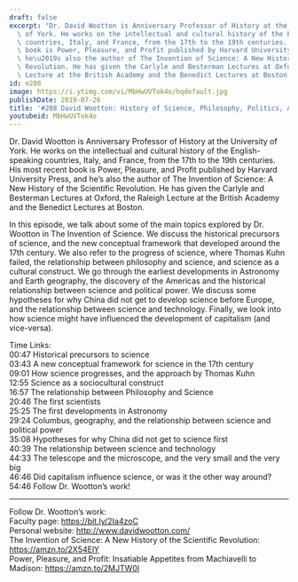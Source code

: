 ```yaml
---
draft: false
excerpt: "Dr. David Wootton is Anniversary Professor of History at the University\
  \ of York. He works on the intellectual and cultural history of the English-speaking\
  \ countries, Italy, and France, from the 17th to the 19th centuries. His most recent\
  \ book is Power, Pleasure, and Profit published by Harvard University Press, and\
  \ he\u2019s also the author of The Invention of Science: A New History of the Scientific\
  \ Revolution. He has given the Carlyle and Besterman Lectures at Oxford, the Raleigh\
  \ Lecture at the British Academy and the Benedict Lectures at Boston."
id: e208
image: https://i.ytimg.com/vi/MbHwUVTok4o/hqdefault.jpg
publishDate: 2019-07-26
title: '#208 David Wootton: History of Science, Philosophy, Politics, And Capitalism'
youtubeid: MbHwUVTok4o
---
```

Dr. David Wootton is Anniversary Professor of History at the University of York. He works on the intellectual and cultural history of the English-speaking countries, Italy, and France, from the 17th to the 19th centuries. His most recent book is Power, Pleasure, and Profit published by Harvard University Press, and he’s also the author of The Invention of Science: A New History of the Scientific Revolution. He has given the Carlyle and Besterman Lectures at Oxford, the Raleigh Lecture at the British Academy and the Benedict Lectures at Boston.

In this episode, we talk about some of the main topics explored by Dr. Wootton in The Invention of Science. We discuss the historical precursors of science, and the new conceptual framework that developed around the 17th century. We also refer to the progress of science, where Thomas Kuhn failed, the relationship between philosophy and science, and science as a cultural construct. We go through the earliest developments in Astronomy and Earth geography, the discovery of the Americas and the historical relationship between science and political power. We discuss some hypotheses for why China did not get to develop science before Europe, and the relationship between science and technology. Finally, we look into how science might have influenced the development of capitalism (and vice-versa).

Time Links:  
00:47  Historical precursors to science  
03:43  A new conceptual framework for science in the 17th century  
09:01  How science progresses, and the approach by Thomas Kuhn                                   
12:55  Science as a sociocultural construct  
16:57  The relationship between Philosophy and Science  
20:46  The first scientists  
25:25  The first developments in Astronomy  
29:24  Columbus, geography, and the relationship between science and political power  
35:08  Hypotheses for why China did not get to science first  
40:39  The relationship between science and technology  
44:33  The telescope and the microscope, and the very small and the very big  
46:46  Did capitalism influence science, or was it the other way around?  
54:46  Follow Dr. Wootton’s work!

---

Follow Dr. Wootton’s work:  
Faculty page: https://bit.ly/2Ia4zoC  
Personal website: http://www.davidwootton.com/  
The Invention of Science: A New History of the Scientific Revolution: https://amzn.to/2X54ElY  
Power, Pleasure, and Profit: Insatiable Appetites from Machiavelli to Madison: https://amzn.to/2MJTW0l

